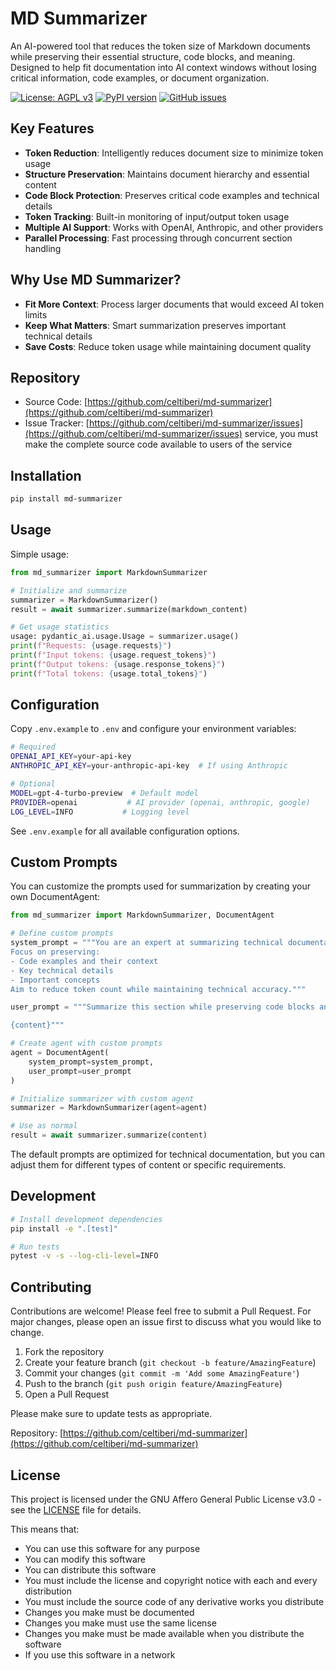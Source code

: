 # MD Summarizer

An AI-powered tool that reduces the token size of Markdown documents while preserving their essential structure, code blocks, and meaning. Designed to help fit documentation into AI context windows without losing critical information, code examples, or document organization.

[![License: AGPL v3](https://img.shields.io/badge/License-AGPL%20v3-blue.svg)](https://www.gnu.org/licenses/agpl-3.0)
[![PyPI version](https://badge.fury.io/py/md-summarizer.svg)](https://badge.fury.io/py/md-summarizer)
[![GitHub issues](https://img.shields.io/github/issues/celtiberi/md-summarizer)](https://github.com/celtiberi/md-summarizer/issues)

## Key Features

- **Token Reduction**: Intelligently reduces document size to minimize token usage
- **Structure Preservation**: Maintains document hierarchy and essential content
- **Code Block Protection**: Preserves critical code examples and technical details
- **Token Tracking**: Built-in monitoring of input/output token usage
- **Multiple AI Support**: Works with OpenAI, Anthropic, and other providers
- **Parallel Processing**: Fast processing through concurrent section handling

## Why Use MD Summarizer?

- **Fit More Context**: Process larger documents that would exceed AI token limits
- **Keep What Matters**: Smart summarization preserves important technical details
- **Save Costs**: Reduce token usage while maintaining document quality

## Repository

- Source Code: [https://github.com/celtiberi/md-summarizer](https://github.com/celtiberi/md-summarizer)
- Issue Tracker: [https://github.com/celtiberi/md-summarizer/issues](https://github.com/celtiberi/md-summarizer/issues)
service, you must make the complete source code available to users of the service

## Installation

```bash
pip install md-summarizer
```

## Usage

Simple usage:
```python
from md_summarizer import MarkdownSummarizer

# Initialize and summarize
summarizer = MarkdownSummarizer()
result = await summarizer.summarize(markdown_content)

# Get usage statistics
usage: pydantic_ai.usage.Usage = summarizer.usage()
print(f"Requests: {usage.requests}")
print(f"Input tokens: {usage.request_tokens}")
print(f"Output tokens: {usage.response_tokens}")
print(f"Total tokens: {usage.total_tokens}")
```

## Configuration

Copy `.env.example` to `.env` and configure your environment variables:
```bash
# Required
OPENAI_API_KEY=your-api-key
ANTHROPIC_API_KEY=your-anthropic-api-key  # If using Anthropic

# Optional
MODEL=gpt-4-turbo-preview  # Default model
PROVIDER=openai           # AI provider (openai, anthropic, google)
LOG_LEVEL=INFO           # Logging level
```

See `.env.example` for all available configuration options.

## Custom Prompts

You can customize the prompts used for summarization by creating your own DocumentAgent:

```python
from md_summarizer import MarkdownSummarizer, DocumentAgent

# Define custom prompts
system_prompt = """You are an expert at summarizing technical documentation.
Focus on preserving:
- Code examples and their context
- Key technical details
- Important concepts
Aim to reduce token count while maintaining technical accuracy."""

user_prompt = """Summarize this section while preserving code blocks and technical details:

{content}"""

# Create agent with custom prompts
agent = DocumentAgent(
    system_prompt=system_prompt,
    user_prompt=user_prompt
)

# Initialize summarizer with custom agent
summarizer = MarkdownSummarizer(agent=agent)

# Use as normal
result = await summarizer.summarize(content)
```

The default prompts are optimized for technical documentation, but you can adjust them for different types of content or specific requirements.

## Development

```bash
# Install development dependencies
pip install -e ".[test]"

# Run tests
pytest -v -s --log-cli-level=INFO
```

## Contributing

Contributions are welcome! Please feel free to submit a Pull Request. For major changes, please open an issue first to discuss what you would like to change.

1. Fork the repository
2. Create your feature branch (`git checkout -b feature/AmazingFeature`)
3. Commit your changes (`git commit -m 'Add some AmazingFeature'`)
4. Push to the branch (`git push origin feature/AmazingFeature`)
5. Open a Pull Request

Please make sure to update tests as appropriate.

Repository: [https://github.com/celtiberi/md-summarizer](https://github.com/celtiberi/md-summarizer)

## License

This project is licensed under the GNU Affero General Public License v3.0 - see the [LICENSE](LICENSE) file for details.

This means that:
- You can use this software for any purpose
- You can modify this software
- You can distribute this software
- You must include the license and copyright notice with each and every distribution
- You must include the source code of any derivative works you distribute
- Changes you make must be documented
- Changes you make must use the same license
- Changes you make must be made available when you distribute the software
- If you use this software in a network 
